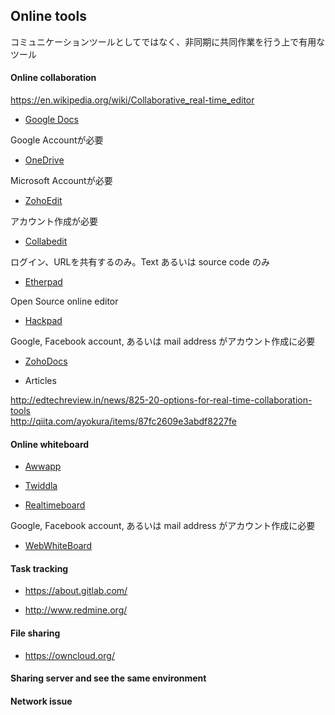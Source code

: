 ## Online tools

コミュニケーションツールとしてではなく、非同期に共同作業を行う上で有用なツール


#### Online collaboration

https://en.wikipedia.org/wiki/Collaborative_real-time_editor

- [Google Docs](https://www.google.com/docs/about/)

Google Accountが必要

- [OneDrive](https://onedrive.live.com/about/en-us/)

Microsoft Accountが必要

- [ZohoEdit](https://www.zoho.com/docs/#allfiles)

アカウント作成が必要

- [Collabedit](http://collabedit.com/ )

ログイン、URLを共有するのみ。Text あるいは source code のみ

- [Etherpad](http://etherpad.org/)

Open Source online editor

- [Hackpad](https://hackpad.com/)

Google, Facebook account, あるいは mail address がアカウント作成に必要

- [ZohoDocs](https://www.zoho.com/docs/download.html)

- Articles

http://edtechreview.in/news/825-20-options-for-real-time-collaboration-tools <Br>
http://qiita.com/ayokura/items/87fc2609e3abdf8227fe



#### Online whiteboard

- [Awwapp](https://awwapp.com/)

- [Twiddla](http://www.twiddla.com/)

- [Realtimeboard](https://realtimeboard.com/)

Google, Facebook account, あるいは mail address がアカウント作成に必要

- [WebWhiteBoard](http://webwhiteboard.com/)



#### Task tracking

- https://about.gitlab.com/

- http://www.redmine.org/

#### File sharing 
 
- https://owncloud.org/

#### Sharing server and see the same environment

#### Network issue


